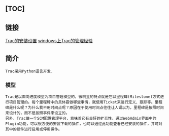 [TOC]
---

## 链接
[Trac的安装设置](http://wiki.ubuntu.org.cn/Trac%E7%9A%84%E5%AE%89%E8%A3%85%E8%AE%BE%E7%BD%AE)
[windows上Trac的管理经验](http://cn.waterlin.org/ProjectManagement/Trac.html)

## 简介
	Trac采用Python语言开发.

### 模型
	Trac是以面向进度模型为项目管理模型的，很明显的特点就是它以里程碑(Milestone)方式进行项目管理的。每个里程碑中的具体要做哪些事情，就使用Ticket来进行定义、跟踪等。里程碑是什么呢？为什么我不用时间点呢？原因在于使用时间点往往让人误以为，里程碑是按照时间来设计的，而不是按照事件来设立的。
	另外，Trac做一个SCM配置管理平台，意味着它有良好的扩充性。通过WebAdmin界面中的Plugin功能，可以很方便的安装下载的插件，也可以通过此功能查看已经安装的插件，并可对其中的插件进行启用或停用操作。